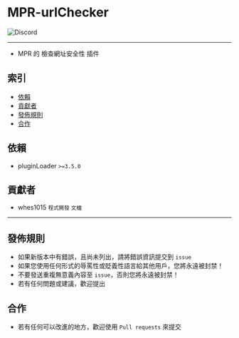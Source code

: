 # MPR-urlChecker
<img alt="Discord" src="https://img.shields.io/discord/926545182407688273">

------

- MPR 的 檢查網址安全性 插件

## 索引
- [依賴](#依賴)
- [貢獻者](#貢獻者)
- [發佈規則](#發佈規則)
- [合作](#合作)

## 依賴
- pluginLoader `>=3.5.0`

## 貢獻者
- whes1015 `程式開發` `文檔`

------

## 發佈規則
- 如果新版本中有錯誤，且尚未列出，請將錯誤資訊提交到 ```issue```
- 如果您使用任何形式的辱罵性或貶義性語言給其他用戶，您將永遠被封禁！
- 不要發送重複無意義內容至 ```issue```，否則您將永遠被封禁！
- 若有任何問題或建議，歡迎提出

## 合作
- 若有任何可以改進的地方，歡迎使用 ```Pull requests``` 來提交
